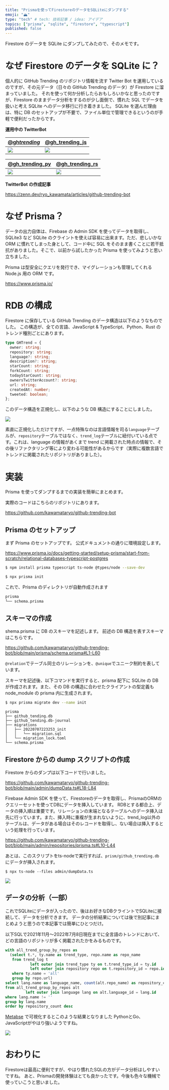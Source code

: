 ```yaml
---
title: "Prismaを使ってFirestoreのデータをSQLiteにダンプする"
emoji: "🏔️"
type: "tech" # tech: 技術記事 / idea: アイデア
topics: ["prisma", "sqlite", "firestore", "typescript"]
published: false
---
```


Firestore のデータを SQLite にダンプしてみたので、そのメモです。

# なぜ Firestore のデータを SQLite に？

個人的に GitHub Trending のリポジトリ情報を流す Twitter Bot を運用しているのですが、その元データ（日々の GitHub Trending のデータ）が Firestore に溜まっていました。
それを使って何か分析したらおもしろいかなと思ったのですが、Firestore のままデータ分析をするのが少し面倒で、慣れた SQL でデータを扱いと考え SQLite へのデータ移行に行き着きました。
SQLite を選んだ理由は、特に DB のセットアップが不要で、ファイル単位で管理できるというのが手軽で便利だったからです。

**運用中の TwitterBot**

| [@gh*trending*](https://twitter.com/gh_trending_)                                                          | [@gh_trending_js](https://twitter.com/gh_trending_js)                                                      |
| ---------------------------------------------------------------------------------------------------------- | ---------------------------------------------------------------------------------------------------------- |
| ![](https://user-images.githubusercontent.com/11070996/132124873-b698f5ee-5f7f-4d71-93bb-fd52763c7603.png) | ![](https://user-images.githubusercontent.com/11070996/132124876-5f8ba485-231c-4008-8fe3-e628e4b547b9.png) |

| [@gh_trending_py](https://twitter.com/gh_trending_py)         | [@gh_trending_rs](https://twitter.com/gh_trending_rs)         |
| ------------------------------------------------------------- | ------------------------------------------------------------- |
| ![](https://i.gyazo.com/4f76a7358a0822d3219a51b8c14962ad.png) | ![](https://i.gyazo.com/42b4a9e35cb6f51fdd8c089c44543b96.png) |

**TwitterBot の作成記事**

https://zenn.dev/ryo_kawamata/articles/github-trending-bot

# なぜ Prisma？

データの出力自体は、Firebase の Admin SDK を使ってデータを取得し、SQLite3 など SQLite のクライントを使えば容易に出来ます。ただ、悲しいかな ORM に慣れてしまった身として、コード中に SQL をそのまま書くことに若干抵抗がありました。そこで、以前から試したかった Prisma を使ってみようと思い立ちました。

Prisma は型安全にクエリを発行でき、マイグレーションも管理してくれる Node.js 用の ORM です。

https://www.prisma.io/

# RDB の構成

Firestore に保存している GitHub Trending のデータ構造は以下のようなものでした。
この構造が、全ての言語、JavaScript & TypeScript、Python、Rust のトレンド種別ごとにあります。

```ts
type GHTrend = {
  owner: string;
  repository: string;
  language?: string;
  description?: string;
  starCount: string;
  forkCount: string;
  todayStarCount: string;
  ownersTwitterAccount?: string;
  url: string;
  createdAt: number;
  tweeted: boolean;
};
```

このデータ構造を正規化し、以下のような DB 構造にすることにしました。

![](https://i.gyazo.com/9cf694eb762d495b783cdacbb09b2c6f.png)

素直に正規化しただけですが、一点特殊なのは言語情報を司る`language`テーブルが、`repository`テーブルではなく、`trend_log`テーブルに紐付いている点です。これは、language の情報があくまで trend に掲載された時点の情報で、その後リファクタリング等により変わる可能性があるからです（実際に複数言語でトレンドに掲載されたリポジトリがありました）。

# 実装

Prisma を使ってダンプするまでの実装を簡単にまとめます。

実際のコードはこちらのリポジトリにあります。

https://github.com/kawamataryo/github-trending-bot

## Prisma のセットアップ

まず Prisma のセットアップです。
公式ドキュメントの通りに環境設定します。

https://www.prisma.io/docs/getting-started/setup-prisma/start-from-scratch/relational-databases-typescript-postgres

```bash
$ npm install prisma typescript ts-node @types/node --save-dev
```

```bash
$ npx prisma init
```

これで、Prisma のディレクトリが自動作成されます

```bash
prisma
└── schema.prisma
```

## スキーマの作成

shema.prisma に DB のスキーマを記述します。
前述の DB 構造を表すスキーマはこちらです。

https://github.com/kawamataryo/github-trending-bot/blob/main/prisma/schema.prisma#L1-L60

`@relation`でテーブル同士のリレーションを、`@unique`でユニーク制約を表しています。

スキーマを記述後、以下コマンドを実行すると、prisma 配下に SQLite の DB が作成されます。また、その DB の構造に合わせたクライアントの型定義も node_module の prisma 内に生成されます。

```bash
$ npx prisma migrate dev --name init
```

```
prisma
├── github_tending.db
├── github_tending.db-journal
├── migrations
│   ├── 20220707223253_init
│   │   └── migration.sql
│   └── migration_lock.toml
└── schema.prisma
```

## Firestore からの dump スクリプトの作成

Firestore からのダンプは以下コードで行いました。

https://github.com/kawamataryo/github-trending-bot/blob/main/admin/dumpData.ts#L18-L84

Firebase Admin SDK を使って、Firestoreのデータを取得し、PrismaのORMのクエリーセットを使ってDBにデータを挿入しています。
RDBとする都合上、データの挿入順は重要です。リレーションの末端となるテーブルへのデータ挿入は先に行っています。また、挿入時に重複が生まれないように、trend_log以外のテーブルは、データがある場合はそのレコードを取得し、ない場合は挿入するという処理を行っています。

https://github.com/kawamataryo/github-trending-bot/blob/main/admin/repositories/prisma.ts#L10-L44

あとは、このスクリプトをts-nodeで実行すれば、`prism/github_trending.db` にデータが挿入されます。

```
$ npx ts-node --files admin/dumpData.ts
```

![](https://i.gyazo.com/9fc47ea83050629fd31914aa68f8ddec.png)


## データの分析（一部）

これでSQLiteにデータが入ったので、後はお好きなDBクライントでSQLiteに接続して、データを分析できます。
データの分析結果については後で別記事にまとめようと思うので本記事では簡単にひとつだけ。

以下SQLで2021年11月〜2022年7月8日現在までに全言語のトレンドにおいて、どの言語のリポジトリが多く掲載されたかをみるものです。

```sql
with all_trend_group_by_repos as 
  (select t.*, ty.name as trend_type, repo.name as repo_name
   from trend_log t
           left outer join trend_type ty on t.trend_type_id = ty.id
           left outer join repository repo on t.repository_id = repo.id
   where ty.name = 'all'
   group by repo.url)
select lang.name as language_name, count(alt.repo_name) as repository_count
from all_trend_group_by_repos alt
         left outer join language lang on alt.language_id = lang.id
where lang.name != ''
group by lang.name
order by repository_count desc
```

[Metabse](https://www.metabase.com/) で可視化するとこのような結果となりました
PythonとGo、JavaScriptがやはり強いようですね。

![](https://i.gyazo.com/e5b72c5131e234c3d188791edff65d44.png)



# おわりに

Firestoreは最高に便利ですが、やはり慣れたSQLの方がデータ分析はしやすいですね。
あと、Prismaの開発体験はとても良かったです。今後も色々な機械で使っていこうと思いました。
